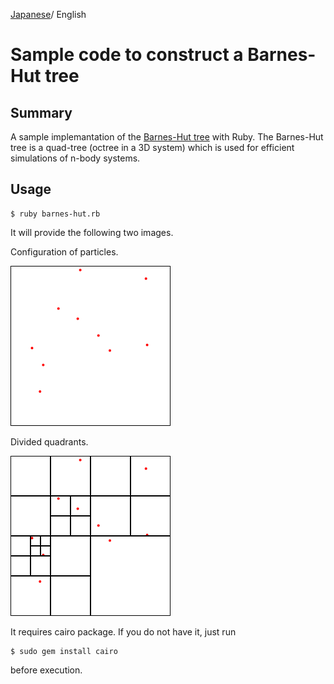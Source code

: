 [Japanese](README_ja.md)/ English

# Sample code to construct a Barnes-Hut tree

## Summary

A sample implemantation of the [Barnes-Hut tree](http://arborjs.org/docs/barnes-hut) with Ruby. The Barnes-Hut tree is a quad-tree (octree in a 3D system) which is used for efficient simulations of n-body systems.

## Usage

    $ ruby barnes-hut.rb

It will provide the following two images.


Configuration of particles.

![initial.png](initial.png)

Divided quadrants.

![barnes-hut.png](barnes-hut.png)

It requires cairo package. If you do not have it, just run

    $ sudo gem install cairo

before execution.
